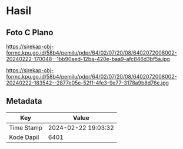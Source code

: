 # Hasil

## Foto C Plano

https://sirekap-obj-formc.kpu.go.id/58b4/pemilu/pdpr/64/02/07/20/08/6402072008002-20240222-170048--1bb90aed-12ba-420e-baa9-afc846d3bf5a.jpg

https://sirekap-obj-formc.kpu.go.id/58b4/pemilu/pdpr/64/02/07/20/08/6402072008002-20240222-183542--2877e05e-52f1-4fe3-9e77-3178a9b8d76e.jpg


## Metadata

| Key        | Value               |
| ---------- | ------------------- |
| Time Stamp | 2024-02-22 19:03:32 |
| Kode Dapil | 6401                |



